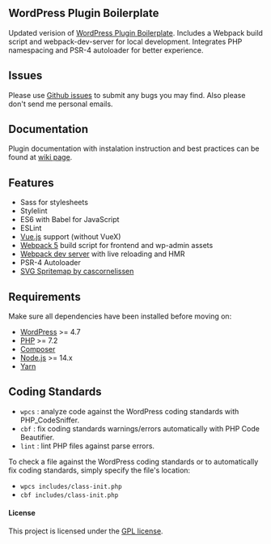 ## WordPress Plugin Boilerplate
Updated verision of [WordPress Plugin Boilerplate](https://github.com/DevinVinson/WordPress-Plugin-Boilerplate).
Includes a Webpack build script and webpack-dev-server for local development.
Integrates PHP namespacing and PSR-4 autoloader for better experience.


## Issues
Please use [Github issues](https://github.com/code-soup/wordpress-plugin-boilerplate/issues) to submit any bugs you may find.
Also please don't send me personal emails.


## Documentation
Plugin documentation with instalation instruction and best practices can be found at [wiki page](https://github.com/code-soup/wordpress-plugin-boilerplate/wiki).


## Features
* Sass for stylesheets
* Stylelint
* ES6 with Babel for JavaScript
* ESLint
* [Vue.js](https://vuejs.org/) support (without VueX)
* [Webpack 5](https://webpack.github.io) build script for frontend and wp-admin assets
* [Webpack dev server](https://github.com/webpack/webpack-dev-server) with live reloading and HMR
* PSR-4 Autoloader
* [SVG Spritemap by cascornelissen](https://github.com/cascornelissen/svg-spritemap-webpack-plugin)

## Requirements
Make sure all dependencies have been installed before moving on:
* [WordPress](https://wordpress.org/) >= 4.7
* [PHP](http://php.net/manual/en/install.php) >= 7.2
* [Composer](https://getcomposer.org/download/)
* [Node.js](http://nodejs.org/) >= 14.x
* [Yarn](https://yarnpkg.com/en/docs/install)

## Coding Standards

- `wpcs` : analyze code against the WordPress coding standards with PHP_CodeSniffer.
- `cbf` : fix coding standards warnings/errors automatically with PHP Code Beautifier.
- `lint` : lint PHP files against parse errors.

To check a file against the WordPress coding standards or to automatically fix coding standards, simply specify the file's location:

- `wpcs includes/class-init.php`
- `cbf includes/class-init.php`

#### License
This project is licensed under the [GPL license](http://www.gnu.org/licenses/gpl-3.0.txt).
